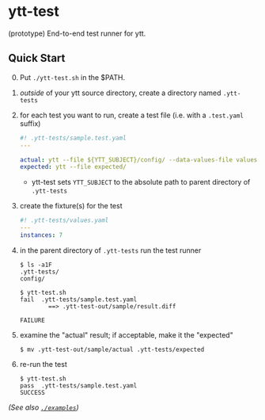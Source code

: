 # ytt-test

(prototype) End-to-end test runner for ytt.

## Quick Start

0. Put `./ytt-test.sh` in the $PATH.
1. _outside_ of your ytt source directory, create a directory named `.ytt-tests`
2. for each test you want to run, create a test file (i.e. with a `.test.yaml` suffix)

    ```yaml
    #! .ytt-tests/sample.test.yaml
    ---

    actual: ytt --file ${YTT_SUBJECT}/config/ --data-values-file values.yaml
    expected: ytt --file expected/
    ```
    - ytt-test sets `YTT_SUBJECT` to the absolute path to parent directory of `.ytt-tests`

3. create the fixture(s) for the test

    ```yaml
    #! .ytt-tests/values.yaml
    ---
    instances: 7
    ```

4. in the parent directory of `.ytt-tests` run the test runner

    ```console
    $ ls -a1F
    .ytt-tests/
    config/

    $ ytt-test.sh
    fail  .ytt-tests/sample.test.yaml
            ==> .ytt-test-out/sample/result.diff

    FAILURE
    ```
5. examine the "actual" result; if acceptable, make it the "expected"

    ```console
    $ mv .ytt-test-out/sample/actual .ytt-tests/expected
    ```
6. re-run the test

    ```console 
    $ ytt-test.sh
    pass  .ytt-tests/sample.test.yaml
    SUCCESS
    ```
   
_(See also [`./examples`](examples))_
